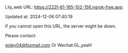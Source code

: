 Lily_web URL: https://222f-61-165-102-156.ngrok-free.app

Updated at: 2024-12-06 07:40:19

If you cannot open this URL, the server might be down.

Please contact: 

goley04@foxmail.com Or Wechat:GL_yeaH